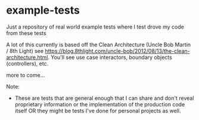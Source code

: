# example-tests
Just a repository of real world example tests where I test drove my code from these tests

A lot of this currently is based off the Clean Architecture (Uncle Bob Martin / 8th Light) see https://blog.8thlight.com/uncle-bob/2012/08/13/the-clean-architecture.html.  You'll see use case interactors, boundary objects (controllers), etc.

more to come...


Note:
* These are tests that are general enough that I can share and don't reveal proprietary information or the implementation of the production code itself OR they might be tests I've done for personal projects as well.
